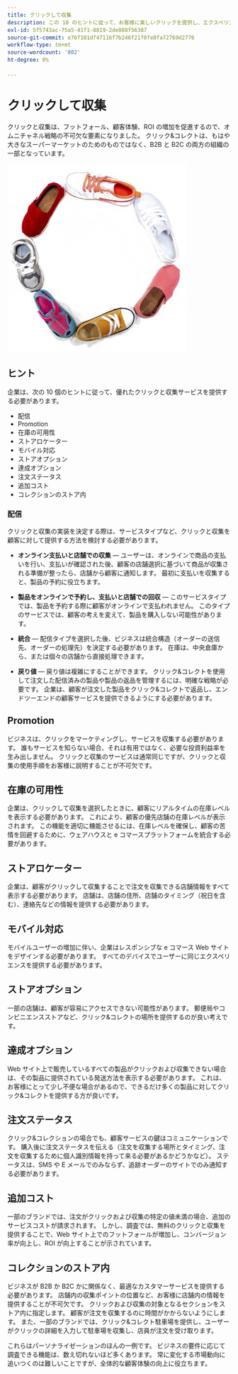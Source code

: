 ```yaml
---
title: クリックして収集
description: この 10 のヒントに従って、お客様に楽しいクリックを提供し、エクスペリエンスを収集します。
exl-id: 5f5743ac-75a5-41f1-8819-2de088f56387
source-git-commit: e76f101df47116f7b246f21f0fe0fa72769d2776
workflow-type: tm+mt
source-wordcount: '802'
ht-degree: 0%

---
```


# クリックして収集

クリックと収集は、フットフォール、顧客体験、ROI の増加を促進するので、オムニチャネル戦略の不可欠な要素になりました。 クリック&amp;コレクトは、もはや大きなスーパーマーケットのためのものではなく、B2B と B2C の両方の組織の一部となっています。

![円の中の靴](../../assets/playbooks/shoes.png)

## ヒント

企業は、次の 10 個のヒントに従って、優れたクリックと収集サービスを提供する必要があります。

- 配信
- Promotion
- 在庫の可用性
- ストアロケーター
- モバイル対応
- ストアオプション
- 達成オプション
- 注文ステータス
- 追加コスト
- コレクションのストア内

### 配信

クリックと収集の実装を決定する際は、サービスタイプなど、クリックと収集を顧客に対して提供する方法を検討する必要があります。

- **オンライン支払いと店舗での収集** — ユーザーは、オンラインで商品の支払いを行い、支払いが確認された後、顧客の店舗選択に基づいて商品が収集される準備が整ったら、店舗から顧客に通知します。 最初に支払いを収集すると、製品の予約に役立ちます。

- **製品をオンラインで予約し、支払いと店舗での回収** — このサービスタイプでは、製品を予約する際に顧客がオンラインで支払われません。 このタイプのサービスでは、顧客の考えを変えて、製品を購入しない可能性があります。

- **統合** — 配信タイプを選択した後、ビジネスは統合構造（オーダーの送信先、オーダーの処理先）を決定する必要があります。 在庫は、中央倉庫から、または個々の店舗から直接処理できます。

- **戻り値** — 戻り値は複雑にすることができます。 クリック&amp;コレクトを使用して注文した配信済みの製品や製品の返品を管理するには、明確な戦略が必要です。 企業は、顧客が注文した製品をクリック&amp;コレクトで返品し、エンドツーエンドの顧客サービスを提供できるようにする必要があります。

## Promotion

ビジネスは、クリックをマーケティングし、サービスを収集する必要があります。 誰もサービスを知らない場合、それは有用ではなく、必要な投資利益率を生み出しません。 クリックと収集のサービスは通常同じですが、クリックと収集の使用手順をお客様に説明することが不可欠です。

## 在庫の可用性

企業は、クリックして収集を選択したときに、顧客にリアルタイムの在庫レベルを表示する必要があります。 これにより、顧客の優先店舗の在庫レベルが表示されます。 この機能を適切に機能させるには、在庫レベルを確保し、顧客の苦情を回避するために、ウェアハウスと e コマースプラットフォームを統合する必要があります。

## ストアロケーター

企業は、顧客がクリックして収集することで注文を収集できる店舗情報をすべて表示する必要があります。 店舗は、店舗の住所、店舗のタイミング（祝日を含む）、連絡先などの情報を提供する必要があります。

## モバイル対応

モバイルユーザーの増加に伴い、企業はレスポンシブな e コマース Web サイトをデザインする必要があります。 すべてのデバイスでユーザーに同じエクスペリエンスを提供する必要があります。

## ストアオプション

一部の店舗は、顧客が容易にアクセスできない可能性があります。 郵便局やコンビニエンスストアなど、クリック&amp;コレクトの場所を提供するのが良い考えです。

## 達成オプション

Web サイト上で販売しているすべての製品がクリックおよび収集できない場合は、その製品に提供されている発送方法を表示する必要があります。 これは、お客様にとって少し不便な場合があるので、できるだけ多くの製品に対してクリック&amp;コレクトを提供する方が良いです。

## 注文ステータス

クリック&amp;コレクションの場合でも、顧客サービスの鍵はコミュニケーションです。 購入後に注文ステータスを伝える（注文を収集する場所とタイミング、注文を収集するために個人識別情報を持って来る必要があるかどうかなど）。 ステータスは、SMS や E メールでのみならず、追跡オーダーのサイトでのみ通知する必要があります。

## 追加コスト

一部のブランドでは、注文がクリックおよび収集の特定の値未満の場合、追加のサービスコストが請求されます。 しかし、調査では、無料のクリックと収集を提供することで、Web サイト上でのフットフォールが増加し、コンバージョン率が向上し、ROI が向上することが示されています。

## コレクションのストア内

ビジネスが B2B か B2C かに関係なく、最適なカスタマーサービスを提供する必要があります。 店舗内の収集ポイントの位置など、お客様に店舗内の情報を提供することが不可欠です。 クリックおよび収集の対象となるセクションをストア内に指定します。 顧客が注文を収集するのに時間がかからないようにします。 また、一部のブランドでは、クリック&amp;コレクト駐車場を提供し、ユーザーがクリックの詳細を入力して駐車場を収集し、店員が注文を受け取ります。

これらはパーソナライゼーションのほんの一例です。 ビジネスの要件に応じて調査できる機能は、数え切れないほど多くあります。 常に変化する市場動向に追いつくのは難しいことですが、全体的な顧客体験の向上に役立ちます。
